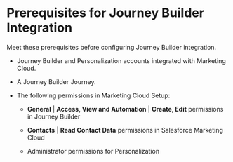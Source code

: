 

# Prerequisites for Journey Builder Integration

Meet these prerequisites before configuring Journey Builder integration.

  * Journey Builder and Personalization accounts integrated with Marketing Cloud.

  * A Journey Builder Journey.

  * The following permissions in Marketing Cloud Setup:

    * **General** | **Access, View and Automation** | **Create, Edit** permissions in Journey Builder

    * **Contacts** | **Read Contact Data** permissions in Salesforce Marketing Cloud

    * Administrator permissions for Personalization

